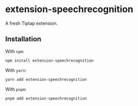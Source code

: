 # extension-speechrecognition

A fresh Tiptap extension.

## Installation

With `npm`:

```bash
npm install extension-speechrecognition
```

With `yarn`:

```bash
yarn add extension-speechrecognition
```

With `pnpm`:

```bash
pnpm add extension-speechrecognition
```
